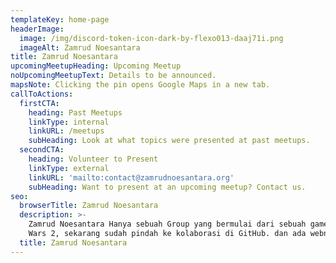 ```yaml
---
templateKey: home-page
headerImage:
  image: /img/discord-token-icon-dark-by-flexo013-daaj71i.png
  imageAlt: Zamrud Noesantara
title: Zamrud Noesantara
upcomingMeetupHeading: Upcoming Meetup
noUpcomingMeetupText: Details to be announced.
mapsNote: Clicking the pin opens Google Maps in a new tab.
callToActions:
  firstCTA:
    heading: Past Meetups
    linkType: internal
    linkURL: /meetups
    subHeading: Look at what topics were presented at past meetups.
  secondCTA:
    heading: Volunteer to Present
    linkType: external
    linkURL: 'mailto:contact@zamrudnoesantara.org'
    subHeading: Want to present at an upcoming meetup? Contact us.
seo:
  browserTitle: Zamrud Noesantara
  description: >-
    Zamrud Noesantara Hanya sebuah Group yang bermulai dari sebuah game Guild
    Wars 2, sekarang sudah pindah ke kolaborasi di GitHub. dan ada webnya!!
  title: Zamrud Noesantara
---
```


